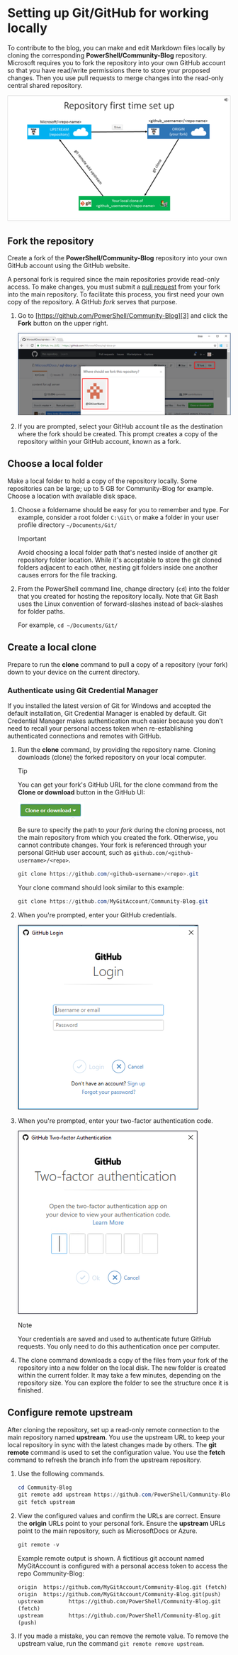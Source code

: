 # Setting up Git/GitHub for working locally

To contribute to the blog, you can make and edit Markdown files locally by cloning the corresponding
**PowerShell/Community-Blog** repository. Microsoft requires you to fork the repository into your
own GitHub account so that you have read/write permissions there to store your proposed changes.
Then you use pull requests to merge changes into the read-only central shared repository.

![GitHub Triangle][1]

## Fork the repository

Create a fork of the **PowerShell/Community-Blog** repository into your own GitHub account using
the GitHub website.

A personal fork is required since the main repositories provide read-only access. To make changes,
you must submit a [pull request][2] from your fork into the main repository. To facilitate this
process, you first need your own copy of the repository. A GitHub _fork_ serves that purpose.

1. Go to [https://github.com/PowerShell/Community-Blog][3]
   and click the **Fork** button on the upper right.

   ![GitHub profile example][4]

2. If you are prompted, select your GitHub account tile as the destination where the fork should be
   created. This prompt creates a copy of the repository within your GitHub account, known as a
   fork.

## Choose a local folder

Make a local folder to hold a copy of the repository locally. Some repositories can be large; up to
5 GB for Community-Blog for example. Choose a location with available disk space.

1. Choose a foldername should be easy for you to remember and type. For example, consider a root
   folder `C:\Git\` or make a folder in your user profile directory `~/Documents/Git/`

   > [!IMPORTANT]
   > Avoid choosing a local folder path that's nested inside of another git repository folder
   > location. While it's acceptable to store the git cloned folders adjacent to each other, nesting
   > git folders inside one another causes errors for the file tracking.

1. From the PowerShell command line, change directory (`cd`) into the folder that you created for
   hosting the repository locally. Note that Git Bash uses the Linux convention of forward-slashes
   instead of back-slashes for folder paths.

   For example, `cd ~/Documents/Git/`

## Create a local clone

Prepare to run the **clone** command to pull a copy of a repository (your fork) down to your device
on the current directory.

### Authenticate using Git Credential Manager

If you installed the latest version of Git for Windows and accepted the default installation, Git
Credential Manager is enabled by default. Git Credential Manager makes authentication much easier
because you don't need to recall your personal access token when re-establishing authenticated
connections and remotes with GitHub.

1. Run the **clone** command, by providing the repository name. Cloning downloads (clone) the forked
   repository on your local computer.

    > [!Tip]
    > You can get your fork's GitHub URL for the clone command from the **Clone or download** button
    > in the GitHub UI:
    >
    > ![Clone or download][5]

    Be sure to specify the path to *your fork* during the cloning process, not the main repository
    from which you created the fork. Otherwise, you cannot contribute changes. Your fork is
    referenced through your personal GitHub user account, such as
    `github.com/<github-username>/<repo>`.

    ```powershell
    git clone https://github.com/<github-username>/<repo>.git
    ```

    Your clone command should look similar to this example:

    ```powershell
    git clone https://github.com/MyGitAccount/Community-Blog.git
    ```

1. When you're prompted, enter your GitHub credentials.

    ![GitHub Login][6]

1. When you're prompted, enter your two-factor authentication code.

    ![GitHub two-factor authentication][7]

    > [!NOTE]
    > Your credentials are saved and used to authenticate future GitHub requests. You only need to
    > do this authentication once per computer.

1. The clone command downloads a copy of the files from your fork of the repository into a new
   folder on the local disk. The new folder is created within the current folder. It may take a few
   minutes, depending on the repository size. You can explore the folder to see the structure once
   it is finished.

## Configure remote upstream

After cloning the repository, set up a read-only remote connection to the main repository named
**upstream**. You use the upstream URL to keep your local repository in sync with the latest changes
made by others. The **git remote** command is used to set the configuration value. You use the
**fetch** command to refresh the branch info from the upstream repository.

1. Use the following commands.

   ```powershell
   cd Community-Blog
   git remote add upstream https://github.com/PowerShell/Community-Blog.git
   git fetch upstream
   ```

1. View the configured values and confirm the URLs are correct. Ensure the **origin** URLs point to
   your personal fork. Ensure the **upstream** URLs point to the main repository, such as
   MicrosoftDocs or Azure.

   ```powershell
   git remote -v
   ```

   Example remote output is shown. A fictitious git account named MyGitAccount is configured with a
   personal access token to access the repo Community-Blog:

   ```output
   origin  https://github.com/MyGitAccount/Community-Blog.git (fetch)
   origin  https://github.com/MyGitAccount/Community-Blog.git(push)
   upstream        https://github.com/PowerShell/Community-Blog.git (fetch)
   upstream        https://github.com/PowerShell/Community-Blog.git (push)
   ```

1. If you made a mistake, you can remove the remote value. To remove the upstream value, run the
   command `git remote remove upstream`.

<!-- link references -->
[1]: ./media/Setup-GitHub-for-Local-Workflow/git-and-github-initial-setup.png
[2]: https://docs.microsoft.com/contribute/git-github-fundamentals
[3]: https://github.com/PowerShell/Community-Blog
[4]: ./media/Setup-GitHub-for-Local-Workflow/fork.png
[5]: ./media/Setup-GitHub-for-Local-Workflow/clone-or-download.png
[6]: ./media/Setup-GitHub-for-Local-Workflow/github-login.png
[7]: ./media/Setup-GitHub-for-Local-Workflow/github-2fa.png
